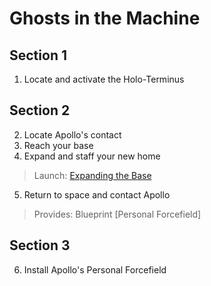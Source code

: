 # Ghosts in the Machine

## Section 1
1. Locate and activate the Holo-Terminus

## Section 2
2. Locate Apollo's contact
3. Reach your base
4. Expand and staff your new home
> Launch: [Expanding the Base](ExpandingTheBase.md) 
5. Return to space and contact Apollo
> Provides: Blueprint [Personal Forcefield]

## Section 3
6. Install Apollo's Personal Forcefield


